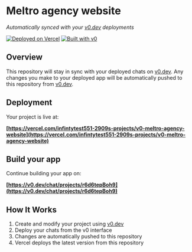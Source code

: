 # Meltro agency website

*Automatically synced with your [v0.dev](https://v0.dev) deployments*

[![Deployed on Vercel](https://img.shields.io/badge/Deployed%20on-Vercel-black?style=for-the-badge&logo=vercel)](https://vercel.com/infintytest551-2909s-projects/v0-meltro-agency-website)
[![Built with v0](https://img.shields.io/badge/Built%20with-v0.dev-black?style=for-the-badge)](https://v0.dev/chat/projects/r6d6tepBoh9)

## Overview

This repository will stay in sync with your deployed chats on [v0.dev](https://v0.dev).
Any changes you make to your deployed app will be automatically pushed to this repository from [v0.dev](https://v0.dev).

## Deployment

Your project is live at:

**[https://vercel.com/infintytest551-2909s-projects/v0-meltro-agency-website](https://vercel.com/infintytest551-2909s-projects/v0-meltro-agency-website)**

## Build your app

Continue building your app on:

**[https://v0.dev/chat/projects/r6d6tepBoh9](https://v0.dev/chat/projects/r6d6tepBoh9)**

## How It Works

1. Create and modify your project using [v0.dev](https://v0.dev)
2. Deploy your chats from the v0 interface
3. Changes are automatically pushed to this repository
4. Vercel deploys the latest version from this repository
